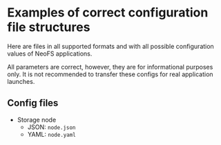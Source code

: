 # Examples of correct configuration file structures 

Here are files in all supported formats and with all possible configuration values
of NeoFS applications.

All parameters are correct, however, they are for informational purposes only. 
It is not recommended to transfer these configs for real application launches.

## Config files

- Storage node
  - JSON: `node.json`
  - YAML: `node.yaml`